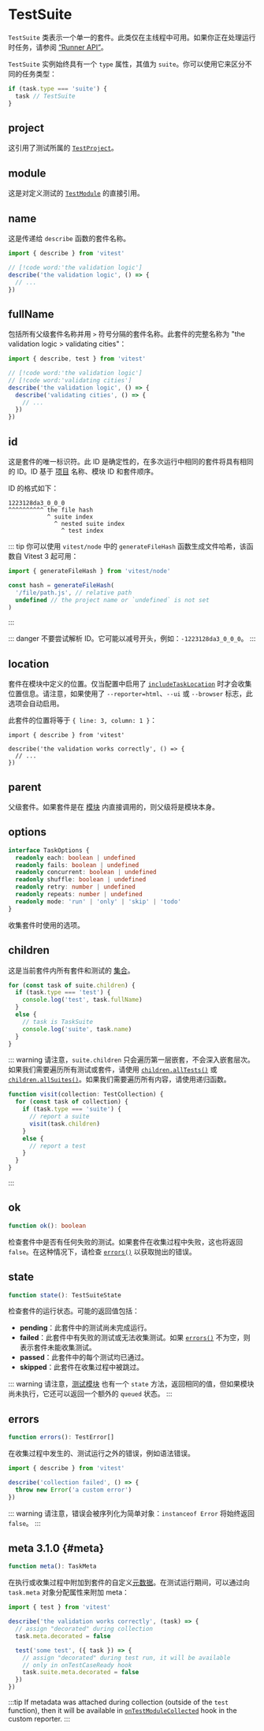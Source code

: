 # TestSuite

`TestSuite` 类表示一个单一的套件。此类仅在主线程中可用。如果你正在处理运行时任务，请参阅 [“Runner API”](/advanced/runner#tasks)。

`TestSuite` 实例始终具有一个 `type` 属性，其值为 `suite`。你可以使用它来区分不同的任务类型：

```ts
if (task.type === 'suite') {
  task // TestSuite
}
```

## project

这引用了测试所属的 [`TestProject`](/advanced/api/test-project)。

## module

这是对定义测试的 [`TestModule`](/advanced/api/test-module) 的直接引用。

## name

这是传递给 `describe` 函数的套件名称。

```ts
import { describe } from 'vitest'

// [!code word:'the validation logic']
describe('the validation logic', () => {
  // ...
})
```

## fullName

包括所有父级套件名称并用 `>` 符号分隔的套件名称。此套件的完整名称为 "the validation logic > validating cities"：

```ts
import { describe, test } from 'vitest'

// [!code word:'the validation logic']
// [!code word:'validating cities']
describe('the validation logic', () => {
  describe('validating cities', () => {
    // ...
  })
})
```

## id

这是套件的唯一标识符。此 ID 是确定性的，在多次运行中相同的套件将具有相同的 ID。ID 基于 [项目](/advanced/api/test-project) 名称、模块 ID 和套件顺序。

ID 的格式如下：

```
1223128da3_0_0_0
^^^^^^^^^^ the file hash
           ^ suite index
             ^ nested suite index
               ^ test index
```

::: tip
你可以使用 `vitest/node` 中的 `generateFileHash` 函数生成文件哈希，该函数自 Vitest 3 起可用：

```ts
import { generateFileHash } from 'vitest/node'

const hash = generateFileHash(
  '/file/path.js', // relative path
  undefined // the project name or `undefined` is not set
)
```

:::

::: danger
不要尝试解析 ID。它可能以减号开头，例如：`-1223128da3_0_0_0`。
:::

## location

套件在模块中定义的位置。仅当配置中启用了 [`includeTaskLocation`](/config/#includetasklocation) 时才会收集位置信息。请注意，如果使用了 `--reporter=html`、`--ui` 或 `--browser` 标志，此选项会自动启用。

此套件的位置将等于 `{ line: 3, column: 1 }`：

```ts:line-numbers {3}
import { describe } from 'vitest'

describe('the validation works correctly', () => {
  // ...
})
```

## parent

父级套件。如果套件是在 [模块](/advanced/api/test-module) 内直接调用的，则父级将是模块本身。

## options

```ts
interface TaskOptions {
  readonly each: boolean | undefined
  readonly fails: boolean | undefined
  readonly concurrent: boolean | undefined
  readonly shuffle: boolean | undefined
  readonly retry: number | undefined
  readonly repeats: number | undefined
  readonly mode: 'run' | 'only' | 'skip' | 'todo'
}
```

收集套件时使用的选项。

## children

这是当前套件内所有套件和测试的 [集合](/advanced/api/test-collection)。

```ts
for (const task of suite.children) {
  if (task.type === 'test') {
    console.log('test', task.fullName)
  }
  else {
    // task is TaskSuite
    console.log('suite', task.name)
  }
}
```

::: warning
请注意，`suite.children` 只会遍历第一层嵌套，不会深入嵌套层次。如果我们需要遍历所有测试或套件，请使用 [`children.allTests()`](/advanced/api/test-collection#alltests) 或 [`children.allSuites()`](/advanced/api/test-collection#allsuites)。如果我们需要遍历所有内容，请使用递归函数。

```ts
function visit(collection: TestCollection) {
  for (const task of collection) {
    if (task.type === 'suite') {
      // report a suite
      visit(task.children)
    }
    else {
      // report a test
    }
  }
}
```

:::

## ok

```ts
function ok(): boolean
```

检查套件中是否有任何失败的测试。如果套件在收集过程中失败，这也将返回 `false`。在这种情况下，请检查 [`errors()`](#errors) 以获取抛出的错误。

## state

```ts
function state(): TestSuiteState
```

检查套件的运行状态。可能的返回值包括：

- **pending**：此套件中的测试尚未完成运行。
- **failed**：此套件中有失败的测试或无法收集测试。如果 [`errors()`](#errors) 不为空，则表示套件未能收集测试。
- **passed**：此套件中的每个测试均已通过。
- **skipped**：此套件在收集过程中被跳过。

::: warning
请注意，[测试模块](/advanced/api/test-module) 也有一个 `state` 方法，返回相同的值，但如果模块尚未执行，它还可以返回一个额外的 `queued` 状态。
:::

## errors

```ts
function errors(): TestError[]
```

在收集过程中发生的、测试运行之外的错误，例如语法错误。

```ts {4}
import { describe } from 'vitest'

describe('collection failed', () => {
  throw new Error('a custom error')
})
```

::: warning
请注意，错误会被序列化为简单对象：`instanceof Error` 将始终返回 `false`。
:::

## meta <Version>3.1.0</Version> {#meta}

```ts
function meta(): TaskMeta
```

在执行或收集过程中附加到套件的自定义[元数据](/advanced/metadata)。在测试运行期间，可以通过向 `task.meta` 对象分配属性来附加 meta：

```ts {5,10}
import { test } from 'vitest'

describe('the validation works correctly', (task) => {
  // assign "decorated" during collection
  task.meta.decorated = false

  test('some test', ({ task }) => {
    // assign "decorated" during test run, it will be available
    // only in onTestCaseReady hook
    task.suite.meta.decorated = false
  })
})
```

:::tip
If metadata was attached during collection (outside of the `test` function), then it will be available in [`onTestModuleCollected`](./reporters#ontestmodulecollected) hook in the custom reporter.
:::
